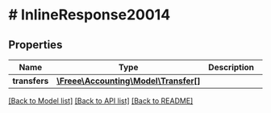 # # InlineResponse20014

## Properties

Name | Type | Description | Notes
------------ | ------------- | ------------- | -------------
**transfers** | [**\Freee\Accounting\Model\Transfer[]**](Transfer.md) |  |

[[Back to Model list]](../../README.md#models) [[Back to API list]](../../README.md#endpoints) [[Back to README]](../../README.md)
